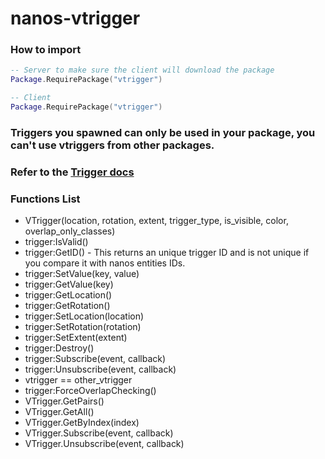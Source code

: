 # nanos-vtrigger


### How to import
```lua
-- Server to make sure the client will download the package
Package.RequirePackage("vtrigger")

-- Client
Package.RequirePackage("vtrigger")
```

### Triggers you spawned can only be used in your package, you can't use vtriggers from other packages.

### Refer to the [Trigger docs](https://docs.nanos.world/docs/scripting-reference/classes/trigger)

### Functions List
* VTrigger(location, rotation, extent, trigger_type, is_visible, color, overlap_only_classes)
* trigger:IsValid()
* trigger:GetID() - This returns an unique trigger ID and is not unique if you compare it with nanos entities IDs.
* trigger:SetValue(key, value)
* trigger:GetValue(key)
* trigger:GetLocation()
* trigger:GetRotation()
* trigger:SetLocation(location)
* trigger:SetRotation(rotation)
* trigger:SetExtent(extent)
* trigger:Destroy()
* trigger:Subscribe(event, callback)
* trigger:Unsubscribe(event, callback)
* vtrigger == other_vtrigger
* trigger:ForceOverlapChecking()
* VTrigger.GetPairs()
* VTrigger.GetAll()
* VTrigger.GetByIndex(index)
* VTrigger.Subscribe(event, callback)
* VTrigger.Unsubscribe(event, callback)